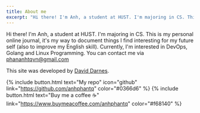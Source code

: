 ```yaml
---
title: About me
excerpt: "Hi there! I'm Anh, a student at HUST. I'm majoring in CS. This is my personal online journal, it's my way to document things I find interesting for my future self (also to improve my English skill). Currently, I'm interested in DevOps, Golang and Linux Programming. You can contact me via phananhtqvn@gmail.com"
---
```


Hi there! I'm Anh, a student at HUST. I'm majoring in CS. This is my personal online journal, it's my way to document things I find interesting for my future self (also to improve my English skill). Currently, I'm interested in DevOps, Golang and Linux Programming. You can contact me via phananhtqvn@gmail.com

This site was developed by [David Darnes](https://darn.es/).

{% include button.html text="My repo" icon="github" link="https://github.com/anhphantq" color="#0366d6" %} {% include button.html text="Buy me a coffee ☕️" link="https://www.buymeacoffee.com/anhphantq" color="#f68140" %}
